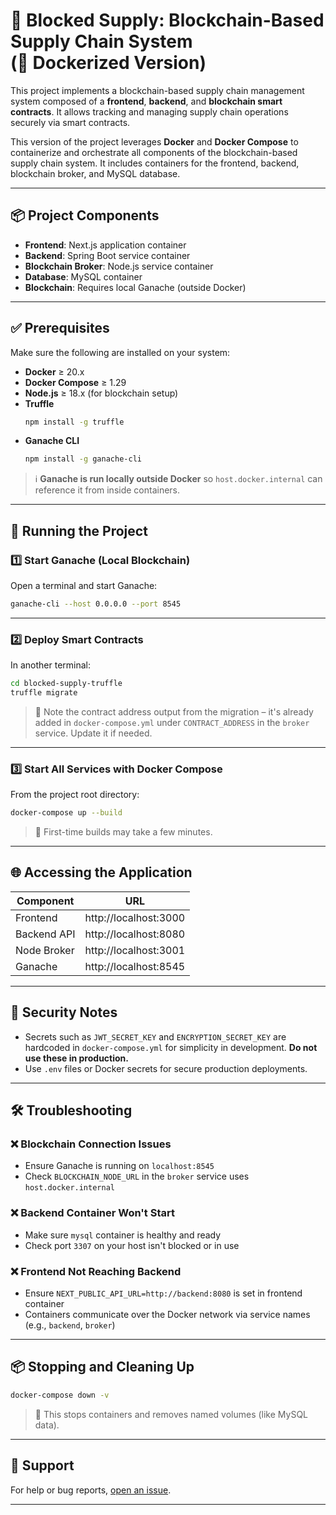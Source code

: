 
# 🔗 Blocked Supply: Blockchain-Based Supply Chain System <br> (🐳 Dockerized Version)

This project implements a blockchain-based supply chain management system composed of a **frontend**, **backend**, and **blockchain smart contracts**. It allows tracking and managing supply chain operations securely via smart contracts.

This version of the project leverages **Docker** and **Docker Compose** to containerize and orchestrate all components of the blockchain-based supply chain system. It includes containers for the frontend, backend, blockchain broker, and MySQL database.

---

## 📦 Project Components

- **Frontend**: Next.js application container
- **Backend**: Spring Boot service container
- **Blockchain Broker**: Node.js service container
- **Database**: MySQL container
- **Blockchain**: Requires local Ganache (outside Docker)

---

## ✅ Prerequisites

Make sure the following are installed on your system:

- **Docker** ≥ 20.x  
- **Docker Compose** ≥ 1.29  
- **Node.js** ≥ 18.x (for blockchain setup)  
- **Truffle**  
  ```bash
  npm install -g truffle
  ```
- **Ganache CLI**  
  ```bash
  npm install -g ganache-cli
  ```

> ℹ️ **Ganache is run locally outside Docker** so `host.docker.internal` can reference it from inside containers.

---

## 🚀 Running the Project

### 1️⃣ Start Ganache (Local Blockchain)

Open a terminal and start Ganache:

```bash
ganache-cli --host 0.0.0.0 --port 8545
```

---

### 2️⃣ Deploy Smart Contracts

In another terminal:

```bash
cd blocked-supply-truffle
truffle migrate
```

> 📌 Note the contract address output from the migration – it's already added in `docker-compose.yml` under `CONTRACT_ADDRESS` in the `broker` service. Update it if needed.

---

### 3️⃣ Start All Services with Docker Compose

From the project root directory:

```bash
docker-compose up --build
```

> 🐢 First-time builds may take a few minutes.

---

## 🌐 Accessing the Application

| Component   | URL                     |
|-------------|--------------------------|
| Frontend    | http://localhost:3000    |
| Backend API | http://localhost:8080    |
| Node Broker | http://localhost:3001    |
| Ganache     | http://localhost:8545    |

---

## 🔐 Security Notes

- Secrets such as `JWT_SECRET_KEY` and `ENCRYPTION_SECRET_KEY` are hardcoded in `docker-compose.yml` for simplicity in development. **Do not use these in production.**
- Use `.env` files or Docker secrets for secure production deployments.

---

## 🛠️ Troubleshooting

### ❌ Blockchain Connection Issues

- Ensure Ganache is running on `localhost:8545`
- Check `BLOCKCHAIN_NODE_URL` in the `broker` service uses `host.docker.internal`

### ❌ Backend Container Won't Start

- Make sure `mysql` container is healthy and ready
- Check port `3307` on your host isn't blocked or in use

### ❌ Frontend Not Reaching Backend

- Ensure `NEXT_PUBLIC_API_URL=http://backend:8080` is set in frontend container
- Containers communicate over the Docker network via service names (e.g., `backend`, `broker`)

---

## 📦 Stopping and Cleaning Up

```bash
docker-compose down -v
```

> 🧹 This stops containers and removes named volumes (like MySQL data).

---

## 💬 Support

For help or bug reports, [open an issue](https://github.com/your-repo-url/issues).

---

